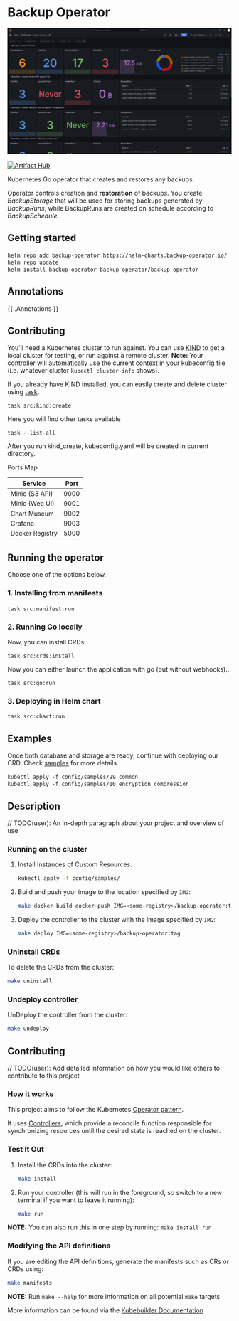 Backup Operator
===

![Grafana Dashboard](etc/grafana-dashboard-printscreen.png)

[![Artifact Hub](https://img.shields.io/endpoint?url=https://artifacthub.io/badge/repository/backup-operator)](https://artifacthub.io/packages/search?repo=backup-operator)

Kubernetes Go operator that creates and restores any backups.

Operator controls creation and **restoration** of backups. You create *BackupStorage* that will be used for storing backups generated by *BackupRuns*, while BackupRuns are created on schedule according to *BackupSchedule*.

## Getting started

```shell
helm repo add backup-operator https://helm-charts.backup-operator.io/
helm repo update
helm install backup-operator backup-operator/backup-operator
```

## Annotations

{{ .Annotations }}

## Contributing

You’ll need a Kubernetes cluster to run against. You can use [KIND](https://sigs.k8s.io/kind) to get a local cluster for testing, or run against a remote cluster.
**Note:** Your controller will automatically use the current context in your kubeconfig file (i.e. whatever cluster `kubectl cluster-info` shows).

If you already have KIND installed, you can easily create and delete cluster using [task](https://taskfile.dev).

```shell
task src:kind:create
```

Here you will find other tasks available

```shell
task --list-all
```

After you run kind_create, kubeconfig.yaml will be created in current directory.

Ports Map

| Service         | Port |
| --------------- | ---- |
| Minio (S3 API)  | 9000 |
| Minio (Web UI)  | 9001 |
| Chart Museum    | 9002 |
| Grafana         | 9003 |
| Docker Registry | 5000 |

## Running the operator

Choose one of the options below.

### 1. Installing from manifests

```shell
task src:manifest:run
```

### 2. Running Go locally

Now, you can install CRDs.

```shell
task src:crds:install
```

Now you can either launch the application with go (but without webhooks)...

```shell
task src:go:run
```

### 3. Deploying in Helm chart

```shell
task src:chart:run
```

## Examples

Once both database and storage are ready, continue with deploying our CRD. Check [samples](config/samples/_v1_backupschedule.yaml) for more details.

```shell
kubectl apply -f config/samples/99_common
kubectl apply -f config/samples/10_encryption_compression
```

## Description

// TODO(user): An in-depth paragraph about your project and overview of use

### Running on the cluster

1. Install Instances of Custom Resources:

   ```sh
   kubectl apply -f config/samples/
   ```

2. Build and push your image to the location specified by `IMG`:

   ```sh
   make docker-build docker-push IMG=<some-registry>/backup-operator:tag
   ```

3. Deploy the controller to the cluster with the image specified by `IMG`:

   ```sh
   make deploy IMG=<some-registry>/backup-operator:tag
   ```

### Uninstall CRDs

To delete the CRDs from the cluster:

```sh
make uninstall
```

### Undeploy controller

UnDeploy the controller from the cluster:

```sh
make undeploy
```

## Contributing

// TODO(user): Add detailed information on how you would like others to contribute to this project

### How it works

This project aims to follow the Kubernetes [Operator pattern](https://kubernetes.io/docs/concepts/extend-kubernetes/operator/).

It uses [Controllers](https://kubernetes.io/docs/concepts/architecture/controller/),
which provide a reconcile function responsible for synchronizing resources until the desired state is reached on the cluster.

### Test It Out

1. Install the CRDs into the cluster:

   ```sh
   make install
   ```

2. Run your controller (this will run in the foreground, so switch to a new terminal if you want to leave it running):

   ```sh
   make run
   ```

**NOTE:** You can also run this in one step by running: `make install run`

### Modifying the API definitions

If you are editing the API definitions, generate the manifests such as CRs or CRDs using:

```sh
make manifests
```

**NOTE:** Run `make --help` for more information on all potential `make` targets

More information can be found via the [Kubebuilder Documentation](https://book.kubebuilder.io/introduction.html)
